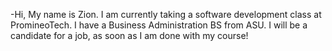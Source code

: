-Hi, My name is Zion. I am currently taking a software development class at PromineoTech.
I have a Business Administration BS from ASU. I will be a candidate for a job, as soon as I
am done with my course!

 

 
  


<!---
zionkeb/zionkeb is a ✨ special ✨ repository because its `README.md` (this file) appears on your GitHub profile.
You can click the Preview link to take a look at your changes.
--->
